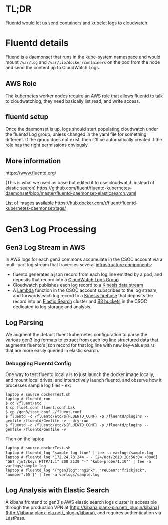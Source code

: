 # TL;DR

Fluentd would let us send containers and kubelet logs to cloudwatch.

# Fluentd details

Fluend is a daemonset that runs in the kube-system namespace and would mount 
`/var/log` and `/var/lib/docker/containers` on the pod from the node and send 
the content up to CloudWatch Logs.

## AWS Role

The kubernetes worker nodes require an AWS role that allows fluentd to talk to cloudwatchlog, 
they need basically list,read, and write access.

## fluentd setup

Once the daemonset is up, logs should start populating cloudwatch under the fluentd 
Log group, unless changed in the yaml file for something different. If the group does 
not exist, then it'll be automatically created if the role has the right permissions obviously.

## More information

https://www.fluentd.org/

(This is what we used as base but edited it to use cloudwatch instead of elastic search)
https://github.com/fluent/fluentd-kubernetes-daemonset/blob/master/fluentd-daemonset-elasticsearch.yaml

List of images available
https://hub.docker.com/r/fluent/fluentd-kubernetes-daemonset/tags/

# Gen3 Log Processing

## Gen3 Log Stream in AWS

In AWS logs for each gen3 commons accumulate in the CSOC account via a multi-part log stream 
that traverses several [infrastructure components](../../../tf_files/aws/modules/common-logging):

* fluentd generates a json record from each log line emitted by a pod, and deposits that record into a 
[CloudWatch Logs Group](https://docs.aws.amazon.com/AmazonCloudWatch/latest/logs/WhatIsCloudWatchLogs.html)
* Cloudwatch publishes each log record to a [Kinesis data stream](https://aws.amazon.com/kinesis/data-streams/)
* A [Lambda](https://aws.amazon.com/lambda/) function in the CSOC account subscribes to the log stream, and forwards each log record to a [Kinesis firehose](https://aws.amazon.com/kinesis/data-firehose/) that deposits the record into an
[Elastic Search](https://aws.amazon.com/elasticsearch-service/) cluster and [S3 buckets](https://aws.amazon.com/s3/) in the CSOC dedicated to log storage and analysis.

## Log Parsing

We augment the default fluent kubernetes configuration to parse the various gen3 log formats to extract from each log line structured data that augments fluentd's json record for that log line with new key-value pairs that are more easily queried in elastic search.

### Debugging Fluentd Config

One way to test fluentd locally is to just launch the docker image locally,
and mount local drives, and interactively launch fluentd, and observe how it processes
sample log files - ex:

```
laptop # source dockerTest.sh
laptop # fluentd_run
$ cd /fluent/etc
$ cp fluet.conf fluent.conf.bak
$ cp /gen3/test.conf ./fluent.conf
$ fluentd -c /fluentd/etc/${FLUENTD_CONF} -p /fluentd/plugins --gemfile /fluentd/Gemfile -v --dry-run
$ fluentd -c /fluentd/etc/${FLUENTD_CONF} -p /fluentd/plugins --gemfile /fluentd/Gemfile -v
```
Then on the laptop
```
laptop # source dockerTest.sh
laptop # fluentd_log 'sample log line' | tee -a varlogs/sample.log
laptop # fluentd_log '172.24.73.244 - - [24/Oct/2018:20:58:04 +0000] "GET /jwt/keys HTTP/1.1" 200 2139 "-" "kube-probe/1.10"' | tee -a varlogs/sample.log
laptop # fluentd_log '{"gen3log":"nginx", "reuben":"frickjack", "number":55 }' | tee -a varlogs/sample.log
```

## Log Analysis with Elastic Search

A kibana frontend to gen3's AWS elastic search logs cluster is accessible through the production VPN at [http://kibana.planx-pla.net/_plugin/kibana](http://kibana.planx-pla.net/_plugin/kibana),
and requires authentication via LastPass.
